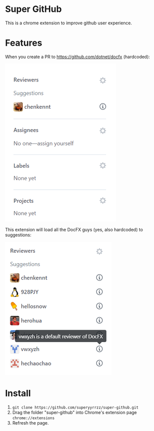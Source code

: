 # Super GitHub
This is a chrome extension to improve github user experience.

# Features
When you create a PR to https://github.com/dotnet/docfx (hardcoded):

![](resources/reviewers-before.png)

This extension will load all the DocFX guys (yes, also hardcoded) to suggestions:

![](resources/reviewers-after.png)

# Install
1. `git clone https://github.com/superyyrrzz/super-github.git`
2. Drag the folder "super-github" into Chrome's extension page `chrome://extensions`
3. Refresh the page.
